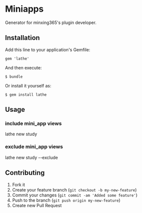 # Miniapps

Generator for minxing365's  plugin developer.

## Installation

Add this line to your application's Gemfile:

    gem 'lathe'

And then execute:

    $ bundle

Or install it yourself as:

    $ gem install lathe

## Usage
### include mini_app views
lathe new  study 
### exclude mini_app views
lathe new  study --exclude

## Contributing

1. Fork it
2. Create your feature branch (`git checkout -b my-new-feature`)
3. Commit your changes (`git commit -am 'Added some feature'`)
4. Push to the branch (`git push origin my-new-feature`)
5. Create new Pull Request
